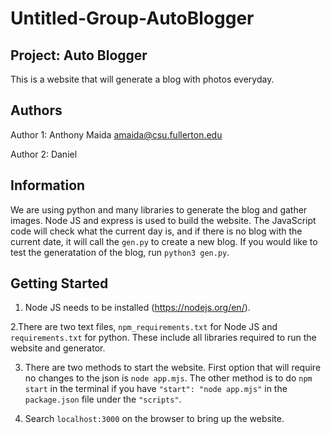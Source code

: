 # Untitled-Group-AutoBlogger
## Project: Auto Blogger
This is a website that will generate a blog with photos everyday.

## Authors
Author 1:
Anthony Maida
amaida@csu.fullerton.edu

Author 2:
Daniel

## Information
We are using python and many libraries to generate the blog and gather images. Node JS and express is used to build the website. The JavaScript code will check what the current day is, and if there is no blog with the current date, it will call the `gen.py` to create a new blog. If you would like to test the generatation of the blog, run `python3 gen.py`.

## Getting Started
1. Node JS needs to be installed (https://nodejs.org/en/).

2.There are two text files, `npm_requirements.txt` for Node JS and `requirements.txt` for python. These include all libraries required to run the website and generator.

3. There are two methods to start the website. First option that will require no changes to the json is `node app.mjs`. The other method is to do `npm start` in the terminal if you have `"start": "node app.mjs"` in the `package.json` file under the `"scripts"`.

4. Search `localhost:3000` on the browser to bring up the website.
